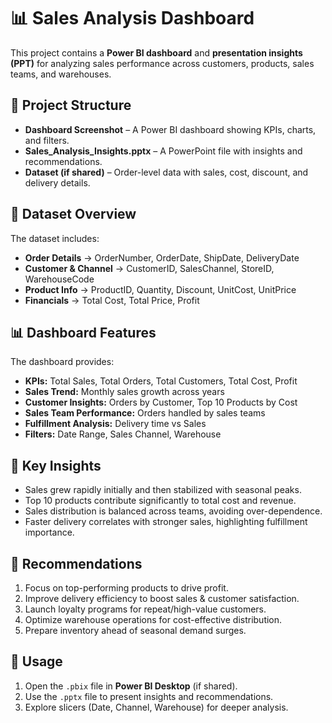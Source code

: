 # 📊 Sales Analysis Dashboard

This project contains a **Power BI dashboard** and **presentation insights (PPT)** for analyzing sales performance across customers, products, sales teams, and warehouses.  

## 📂 Project Structure
- **Dashboard Screenshot** – A Power BI dashboard showing KPIs, charts, and filters.  
- **Sales_Analysis_Insights.pptx** – A PowerPoint file with insights and recommendations.  
- **Dataset (if shared)** – Order-level data with sales, cost, discount, and delivery details.  

## 📝 Dataset Overview
The dataset includes:  
- **Order Details** → OrderNumber, OrderDate, ShipDate, DeliveryDate  
- **Customer & Channel** → CustomerID, SalesChannel, StoreID, WarehouseCode  
- **Product Info** → ProductID, Quantity, Discount, UnitCost, UnitPrice  
- **Financials** → Total Cost, Total Price, Profit  

## 📊 Dashboard Features
The dashboard provides:  
- **KPIs:** Total Sales, Total Orders, Total Customers, Total Cost, Profit  
- **Sales Trend:** Monthly sales growth across years  
- **Customer Insights:** Orders by Customer, Top 10 Products by Cost  
- **Sales Team Performance:** Orders handled by sales teams  
- **Fulfillment Analysis:** Delivery time vs Sales  
- **Filters:** Date Range, Sales Channel, Warehouse  

## 🔑 Key Insights
- Sales grew rapidly initially and then stabilized with seasonal peaks.  
- Top 10 products contribute significantly to total cost and revenue.  
- Sales distribution is balanced across teams, avoiding over-dependence.  
- Faster delivery correlates with stronger sales, highlighting fulfillment importance.  

## 🚀 Recommendations
1. Focus on top-performing products to drive profit.  
2. Improve delivery efficiency to boost sales & customer satisfaction.  
3. Launch loyalty programs for repeat/high-value customers.  
4. Optimize warehouse operations for cost-effective distribution.  
5. Prepare inventory ahead of seasonal demand surges.  

## 📌 Usage
1. Open the `.pbix` file in **Power BI Desktop** (if shared).  
2. Use the `.pptx` file to present insights and recommendations.  
3. Explore slicers (Date, Channel, Warehouse) for deeper analysis.  
